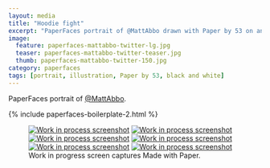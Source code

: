 ```yaml
---
layout: media
title: "Hoodie fight"
excerpt: "PaperFaces portrait of @MattAbbo drawn with Paper by 53 on an iPad."
image: 
  feature: paperfaces-mattabbo-twitter-lg.jpg
  teaser: paperfaces-mattabbo-twitter-teaser.jpg
  thumb: paperfaces-mattabbo-twitter-150.jpg
category: paperfaces
tags: [portrait, illustration, Paper by 53, black and white]
---
```


PaperFaces portrait of [@MattAbbo](http://twitter.com/mattabbo).

{% include paperfaces-boilerplate-2.html %}

<figure class="third">
  <a href="{{ site.url }}/images/paperfaces-mattabbo-process-1-lg.jpg"><img src="{{ site.url }}/images/paperfaces-mattabbo-process-1-600.jpg" alt="Work in process screenshot"></a>
  <a href="{{ site.url }}/images/paperfaces-mattabbo-process-2-lg.jpg"><img src="{{ site.url }}/images/paperfaces-mattabbo-process-2-600.jpg" alt="Work in process screenshot"></a>
  <a href="{{ site.url }}/images/paperfaces-mattabbo-process-3-lg.jpg"><img src="{{ site.url }}/images/paperfaces-mattabbo-process-3-600.jpg" alt="Work in process screenshot"></a>
  <a href="{{ site.url }}/images/paperfaces-mattabbo-process-4-lg.jpg"><img src="{{ site.url }}/images/paperfaces-mattabbo-process-4-600.jpg" alt="Work in process screenshot"></a>
  <a href="{{ site.url }}/images/paperfaces-mattabbo-process-5-lg.jpg"><img src="{{ site.url }}/images/paperfaces-mattabbo-process-5-600.jpg" alt="Work in process screenshot"></a>
  <a href="{{ site.url }}/images/paperfaces-mattabbo-process-6-lg.jpg"><img src="{{ site.url }}/images/paperfaces-mattabbo-process-6-600.jpg" alt="Work in process screenshot"></a>
  <figcaption>Work in progress screen captures Made with Paper.</figcaption>
</figure>